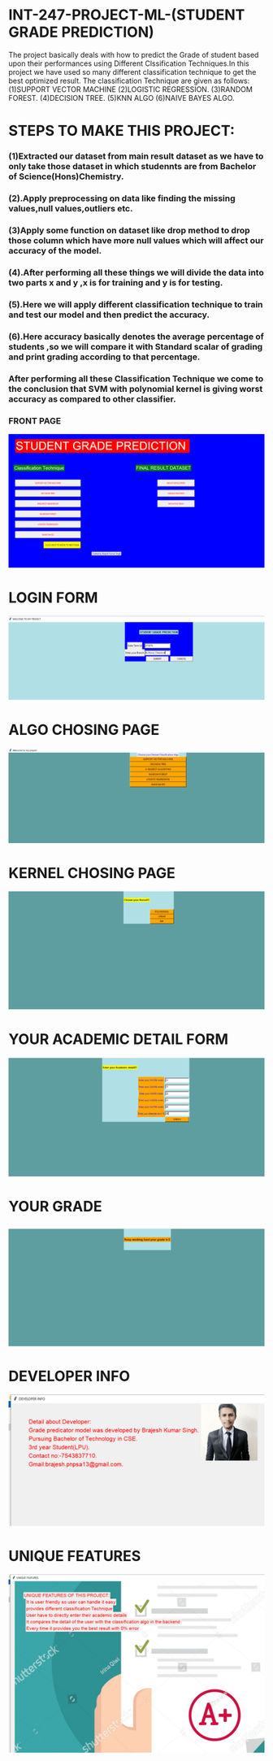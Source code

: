 # INT-247-PROJECT-ML-(STUDENT GRADE PREDICTION)
The project basically deals with how to predict the Grade of student based upon their performances using Different Clssification Techniques.In this project we have used so many different classification technique to get the best optimized result.
The classification Technique are given as follows:
(1)SUPPORT VECTOR MACHINE
(2)LOGISTIC REGRESSION.
(3)RANDOM FOREST.
(4)DECISION TREE.
(5)KNN ALGO
(6)NAIVE BAYES ALGO.
 
# STEPS TO MAKE THIS PROJECT:
### (1)Extracted our dataset from main result dataset as we have to only take those dataset in which studennts are from Bachelor of Science(Hons)Chemistry.

### (2).Apply preprocessing on data like finding the missing values,null values,outliers etc.

### (3)Apply some function on dataset like drop method to drop those column which have more null values which will affect our accuracy of the model.

### (4).After performing all these things we will divide the data into two parts x and y ,x is for training and y is for testing.
### (5).Here we will apply different classification technique to train and test our model and then predict the accuracy.
### (6).Here accuracy basically denotes the average percentage of students ,so we will compare it with Standard scalar of grading and print grading according to that percentage.

### After performing all these Classification Technique we come to the conclusion that SVM with polynomial kernel is giving worst accuracy as compared to other classifier.
### FRONT PAGE
![](https://github.com/Brajesh4547/INT-247-GRADE-PREDICTION/blob/master/Front.png)
# LOGIN FORM
![](https://github.com/Brajesh4547/INT-247-GRADE-PREDICTION/blob/master/pg2.png)
# ALGO CHOSING PAGE
![](https://github.com/Brajesh4547/INT-247-GRADE-PREDICTION/blob/master/pg3.png)
# KERNEL CHOSING PAGE
![](https://github.com/Brajesh4547/INT-247-GRADE-PREDICTION/blob/master/pg4.png)
# YOUR ACADEMIC DETAIL FORM
![](https://github.com/Brajesh4547/INT-247-GRADE-PREDICTION/blob/master/pg5.png)
# YOUR GRADE
![](https://github.com/Brajesh4547/INT-247-GRADE-PREDICTION/blob/master/Pg6.png)
# DEVELOPER INFO
![](https://github.com/Brajesh4547/INT-247-GRADE-PREDICTION/blob/master/DEV.png)
# UNIQUE FEATURES
![](https://github.com/Brajesh4547/INT-247-GRADE-PREDICTION/blob/master/UNIQUE.png)





